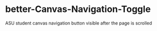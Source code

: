 # better-Canvas-Navigation-Toggle
 ASU student canvas navigation button visible after the page is scrolled

